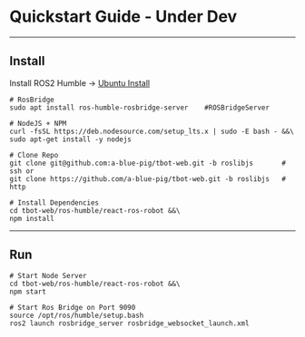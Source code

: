 # Quickstart Guide - Under Dev

---
## Install
Install ROS2 Humble -> [Ubuntu Install](https://docs.ros.org/en/humble/Installation/Ubuntu-Install-Debians.html)
```
# RosBridge
sudo apt install ros-humble-rosbridge-server    #ROSBridgeServer

# NodeJS + NPM
curl -fsSL https://deb.nodesource.com/setup_lts.x | sudo -E bash - &&\
sudo apt-get install -y nodejs

# Clone Repo
git clone git@github.com:a-blue-pig/tbot-web.git -b roslibjs       # ssh or
git clone https://github.com/a-blue-pig/tbot-web.git -b roslibjs   # http

# Install Dependencies
cd tbot-web/ros-humble/react-ros-robot &&\
npm install
```

---
## Run
```
# Start Node Server
cd tbot-web/ros-humble/react-ros-robot &&\
npm start

# Start Ros Bridge on Port 9090
source /opt/ros/humble/setup.bash
ros2 launch rosbridge_server rosbridge_websocket_launch.xml
```
